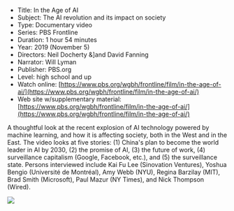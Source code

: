* Title: In the Age of AI
* Subject: The AI revolution and its impact on society
* Type: Documentary video
* Series: PBS Frontline
* Duration: 1 hour 54 minutes
* Year: 2019 (November 5)
* Directors: Neil Docherty &]and David Fanning
* Narrator: Will Lyman
* Publisher: PBS.org
* Level: high school and up
* Watch online: [https://www.pbs.org/wgbh/frontline/film/in-the-age-of-ai/](https://www.pbs.org/wgbh/frontline/film/in-the-age-of-ai/)
* Web site w/supplementary material: [https://www.pbs.org/wgbh/frontline/film/in-the-age-of-ai/](https://www.pbs.org/wgbh/frontline/film/in-the-age-of-ai/)

A thoughtful look at the recent explosion of AI technology powered by machine learning, and how it is affecting society, both in the West and in the East. The video looks at five stories: (1) China's plan to become the world leader in AI by 2030, (2) the promise of AI, (3) the future of work, (4) surveillance capitalism (Google, Facebook, etc.), and (5) the surveillance state. Persons interviewed include Kai Fu Lee (Sinovation Ventures), Yoshua Bengio (Université de Montréal), Amy Webb (NYU), Regina Barzilay (MIT), Brad Smith (Microsoft), Paul Mazur (NY Times), and Nick Thompson (Wired).


![](https://github.com/touretzkyds/ai4k12/raw/master/images/Frontline-Age-of-AI-Nov-2019.png)
